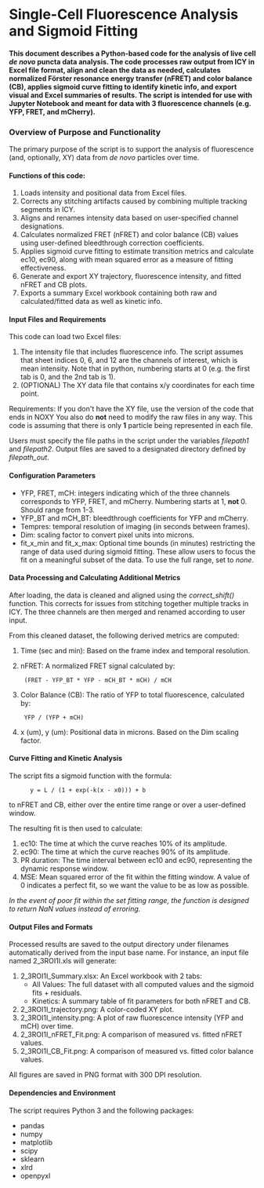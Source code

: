 # Single-Cell Fluorescence Analysis and Sigmoid Fitting

#### This document describes a Python-based code for the analysis of live cell _de novo_ puncta data analysis. The code processes raw output from ICY in Excel file format, align and clean the data as needed, calculates normalized Förster resonance energy transfer (nFRET) and color balance (CB), applies sigmoid curve fitting to identify kinetic info, and export visual and Excel summaries of results. The script is intended for use with Jupyter Notebook and meant for data with 3 fluorescence channels (e.g. YFP, FRET, and mCherry).

### Overview of Purpose and Functionality
The primary purpose of the script is to support the analysis of fluorescence (and, optionally, XY) data from _de novo_ particles over time. 

#### Functions of this code:
1. Loads intensity and positional data from Excel files.
2. Corrects any stitching artifacts caused by combining multiple tracking segments in ICY.
3. Aligns and renames intensity data based on user-specified channel designations.
4. Calculates normalized FRET (nFRET) and color balance (CB) values using user-defined bleedthrough correction coefficients.
5. Applies sigmoid curve fitting to estimate transition metrics and calculate ec10, ec90, along with mean squared error as a measure of fitting effectiveness.
6. Generate and export XY trajectory, fluorescence intensity, and fitted nFRET and CB plots.
7. Exports a summary Excel workbook containing both raw and calculated/fitted data as well as kinetic info.

#### Input Files and Requirements
This code can load two Excel files:
1. The intensity file that includes fluorescence info. The script assumes that sheet indices 0, 6, and 12 are the channels of interest, which is mean intensity. Note that in python, numbering starts at 0 (e.g. the first tab is 0, and the 2nd tab is 1).
2. (OPTIONAL) The XY data file that contains x/y coordinates for each time point.

Requirements:
If you don't have the XY file, use the version of the code that ends in NOXY
You also do **not** need to modify the raw files in any way.
This code is assuming that there is only **1** particle being represented in each file.

Users must specify the file paths in the script under the variables *filepath1* and *filepath2*. Output files are saved to a designated directory defined by *filepath_out*.

#### Configuration Parameters
+ YFP, FRET, mCH: integers indicating which of the three channels corresponds to YFP, FRET, and mCherry. Numbering starts at 1, **not** 0. Should range from 1-3.
+ YFP_BT and mCH_BT: bleedthrough coefficients for YFP and mCherry.
+ Tempres: temporal resolution of imaging (in seconds between frames).
+ Dim: scaling factor to convert pixel units into microns.
+ fit_x_min and fit_x_max: Optional time bounds (in minutes) restricting the range of data used during sigmoid fitting. These allow users to focus the fit on a meaningful subset of the data. To use the full range, set to *none*.

#### Data Processing and Calculating Additional Metrics
After loading, the data is cleaned and aligned using the *correct_shift()* function. This corrects for issues from stitching together multiple tracks in ICY. The three channels are then merged and renamed according to user input.

From this cleaned dataset, the following derived metrics are computed:
  1. Time (sec and min): Based on the frame index and temporal resolution.
  2. nFRET: A normalized FRET signal calculated by:

          (FRET - YFP_BT * YFP - mCH_BT * mCH) / mCH
  4. Color Balance (CB): The ratio of YFP to total fluorescence, calculated by:

          YFP / (YFP + mCH)
  6. x (um), y (um): Positional data in microns. Based on the Dim scaling factor.

#### Curve Fitting and Kinetic Analysis
The script fits a sigmoid function with the formula:

          y = L / (1 + exp(-k(x - x0))) + b
      
to nFRET and CB, either over the entire time range or over a user-defined window.

The resulting fit is then used to calculate:
  1. ec10: The time at which the curve reaches 10% of its amplitude.
  2. ec90: The time at which the curve reaches 90% of its amplitude.
  3. PR duration: The time interval between ec10 and ec90, representing the dynamic response window.
  4. MSE: Mean squared error of the fit within the fitting window. A value of 0 indicates a perfect fit, so we want the value to be as low as possible.

*In the event of poor fit within the set fitting range, the function is designed to return NaN values instead of erroring.*

#### Output Files and Formats
Processed results are saved to the output directory under filenames automatically derived from the input base name. For instance, an input file named 2_3ROI1I.xls will generate:
  1. 2_3ROI1I_Summary.xlsx: An Excel workbook with 2 tabs:
      + All Values: The full dataset with all computed values and the sigmoid fits + residuals.
      + Kinetics: A summary table of fit parameters for both nFRET and CB.
  2. 2_3ROI1I_trajectory.png: A color-coded XY plot.
  3. 2_3ROI1I_intensity.png: A plot of raw fluorescence intensity (YFP and mCH) over time.
  4. 2_3ROI1I_nFRET_Fit.png: A comparison of measured vs. fitted nFRET values.
  5. 2_3ROI1I_CB_Fit.png: A comparison of measured vs. fitted color balance values.

All figures are saved in PNG format with 300 DPI resolution.

#### Dependencies and Environment
The script requires Python 3 and the following packages:
+ pandas
+ numpy
+ matplotlib
+ scipy
+ sklearn
+ xlrd
+ openpyxl
